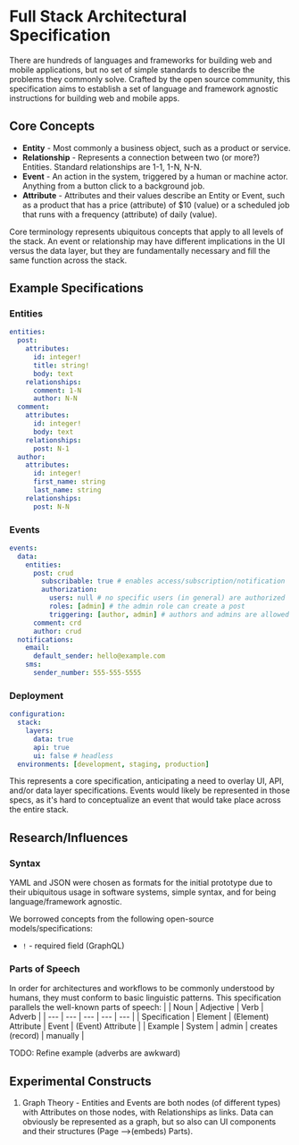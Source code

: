 # Full Stack Architectural Specification
There are hundreds of languages and frameworks for building web and mobile applications, but no set of simple standards to describe the problems they commonly solve. Crafted by the open source community, this specification aims to establish a set of language and framework agnostic instructions for building web and mobile apps.

## Core Concepts
* **Entity** - Most commonly a business object, such as a product or service.
* **Relationship** - Represents a connection between two (or more?) Entities. Standard relationships are 1-1, 1-N, N-N.
* **Event** - An action in the system, triggered by a human or machine actor. Anything from a button click to a background job.
* **Attribute** - Attributes and their values describe an Entity or Event, such as a product that has a price (attribute) of $10 (value) or a scheduled job that runs with a frequency (attribute) of daily (value).

Core terminology represents ubiquitous concepts that apply to all levels of the stack. An event or relationship may have different implications in the UI versus the data layer, but they are fundamentally necessary and fill the same function across the stack.

## Example Specifications

### Entities
```yaml
entities:
  post:
    attributes:
      id: integer!
      title: string!
      body: text
    relationships:
      comment: 1-N
      author: N-N
  comment:
    attributes:
      id: integer!
      body: text
    relationships:
      post: N-1
  author:
    attributes:
      id: integer!
      first_name: string
      last_name: string
    relationships:
      post: N-N
```

### Events

```yaml
events:
  data:
    entities:
      post: crud
        subscribable: true # enables access/subscription/notification
        authorization:
          users: null # no specific users (in general) are authorized
          roles: [admin] # the admin role can create a post
          triggering: [author, admin] # authors and admins are allowed to create a post
      comment: crd
      author: crud
  notifications:
    email:
      default_sender: hello@example.com
    sms:
      sender_number: 555-555-5555
```

### Deployment
```yaml
configuration:
  stack:
    layers:
      data: true
      api: true
      ui: false # headless
  environments: [development, staging, production]
```
This represents a core specification, anticipating a need to overlay UI, API, and/or data layer specifications. Events would likely be represented in those specs, as it's hard to conceptualize an event that would take place across the entire stack.

## Research/Influences

### Syntax
YAML and JSON were chosen as formats for the initial prototype due to their ubiquitous usage in software systems, simple syntax, and for being language/framework agnostic.

We borrowed concepts from the following open-source models/specifications:
* `!` - required field (GraphQL)

### Parts of Speech
In order for architectures and workflows to be commonly understood by humans, they must conform to basic linguistic patterns. This specification parallels the well-known parts of speech:
| | Noun | Adjective | Verb | Adverb |
| --- | --- | --- | --- | --- |
| Specification | Element | (Element) Attribute | Event | (Event) Attribute |
| Example | System | admin | creates (record) | manually |

TODO: Refine example (adverbs are awkward)

## Experimental Constructs
1. Graph Theory - Entities and Events are both nodes (of different types) with Attributes on those nodes, with Relationships as links. Data can obviously be represented as a graph, but so also can UI components and their structures (Page -->(embeds) Parts).
